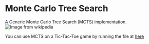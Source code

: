 # Monte Carlo Tree Search
A Generic Monte Carlo Tree Search (MCTS) implementation.
![Image from wikipedia](https://upload.wikimedia.org/wikipedia/commons/2/21/MCTS-steps.svg)

You can use MCTS on a Tic-Tac-Toe game by running the file at [here](https://github.com/TheanLim/mcts/blob/main/mcts/applications/mnk.py)

